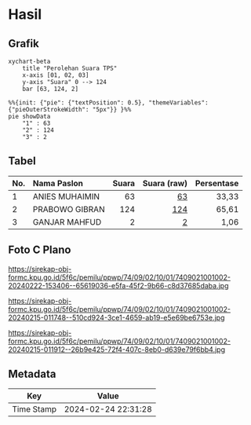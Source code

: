 # Hasil

## Grafik

```mermaid
xychart-beta
    title "Perolehan Suara TPS"
    x-axis [01, 02, 03]
    y-axis "Suara" 0 --> 124
    bar [63, 124, 2]
```

```mermaid
%%{init: {"pie": {"textPosition": 0.5}, "themeVariables": {"pieOuterStrokeWidth": "5px"}} }%%
pie showData
    "1" : 63
    "2" : 124
    "3" : 2
```

## Tabel

| No. | Nama Paslon    | Suara | Suara (raw) | Persentase |
|:--- |:-------------- | -----:| -----------:| ----------:|
| 1   | ANIES MUHAIMIN | 63    | [63][p-1]   | 33,33      |
| 2   | PRABOWO GIBRAN | 124   | [124][p-2]  | 65,61      |
| 3   | GANJAR MAHFUD  | 2     | [2][p-3]    | 1,06       |


[p-1]: https://github.com/gigit-pemilu/pemilu-2024-74-sulawesi-tenggara/blob/main/pilpres/hitung-suara/sub/74-sulawesi-tenggara/sub/09-konawe-utara/sub/02-wiwirano/sub/1001-lamonae/sub/002-tps/sub/paslon-1.txt
[p-2]: https://github.com/gigit-pemilu/pemilu-2024-74-sulawesi-tenggara/blob/main/pilpres/hitung-suara/sub/74-sulawesi-tenggara/sub/09-konawe-utara/sub/02-wiwirano/sub/1001-lamonae/sub/002-tps/sub/paslon-2.txt
[p-3]: https://github.com/gigit-pemilu/pemilu-2024-74-sulawesi-tenggara/blob/main/pilpres/hitung-suara/sub/74-sulawesi-tenggara/sub/09-konawe-utara/sub/02-wiwirano/sub/1001-lamonae/sub/002-tps/sub/paslon-3.txt

## Foto C Plano

https://sirekap-obj-formc.kpu.go.id/5f6c/pemilu/ppwp/74/09/02/10/01/7409021001002-20240222-153406--65619036-e5fa-45f2-9b66-c8d37685daba.jpg

https://sirekap-obj-formc.kpu.go.id/5f6c/pemilu/ppwp/74/09/02/10/01/7409021001002-20240215-011748--510cd924-3ce1-4659-ab19-e5e69be6753e.jpg

https://sirekap-obj-formc.kpu.go.id/5f6c/pemilu/ppwp/74/09/02/10/01/7409021001002-20240215-011912--26b9e425-72f4-407c-8eb0-d639e79f6bb4.jpg


## Metadata

| Key        | Value               |
| ---------- | ------------------- |
| Time Stamp | 2024-02-24 22:31:28 |



